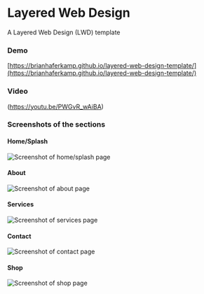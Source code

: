 # Layered Web Design
A Layered Web Design (LWD) template

### Demo
[https://brianhaferkamp.github.io/layered-web-design-template/](https://brianhaferkamp.github.io/layered-web-design-template/)

### Video
(https://youtu.be/PWGvR_wAiBA)

### Screenshots of the sections

#### Home/Splash

![Screenshot of home/splash page](https://github.com/brianhaferkamp/layered-web-design-template/blob/gh-pages/img/2017-02-13_074545.jpg "Photo of the home/splash page that sits under all of the layers]")

#### About

![Screenshot of about page](https://github.com/brianhaferkamp/layered-web-design-template/blob/gh-pages/img/2017-02-13_074726.jpg "Photo of the about section]")

#### Services

![Screenshot of services page](https://github.com/brianhaferkamp/layered-web-design-template/blob/gh-pages/img/2017-02-13_074818.jpg "Photo of the services section]")

#### Contact

![Screenshot of contact page](https://github.com/brianhaferkamp/layered-web-design-template/blob/gh-pages/img/2017-02-13_074859.jpg "Photo of the contact section]")

#### Shop

![Screenshot of shop page](https://github.com/brianhaferkamp/layered-web-design-template/blob/gh-pages/img/2017-02-13_074933.jpg "Photo of the shop section]")
